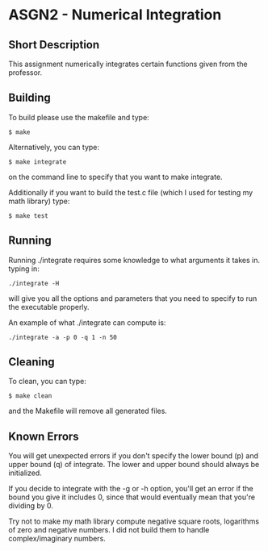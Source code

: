 # ASGN2 - Numerical Integration

## Short Description

This assignment numerically integrates certain functions given from the professor.

## Building

To build please use the makefile and type:
```
$ make
```
Alternatively, you can type:
```
$ make integrate
```
on the command line to specify that you want to make integrate.

Additionally if you want to build the test.c file (which I used for testing my math library) type:
```
$ make test
``` 

## Running

Running ./integrate requires some knowledge to what arguments it takes in. typing in:
```
./integrate -H

```
will give you all the options and parameters that you need to specify to run the executable
properly.

An example of what ./integrate can compute is:
```
./integrate -a -p 0 -q 1 -n 50
```

## Cleaning

To clean, you can type:
```
$ make clean
```
and the Makefile will remove all generated files.

## Known Errors

You will get unexpected errors if you don't specify the lower bound (p) and upper bound (q) of 
integrate. The lower and upper bound should always be initialized.

If you decide to integrate with the -g or -h option, you'll get an error if the bound you give it
includes 0, since that would eventually mean that you're dividing by 0.

Try not to make my math library compute negative square roots, logarithms of zero and negative
numbers. I did not build them to handle complex/imaginary numbers.
